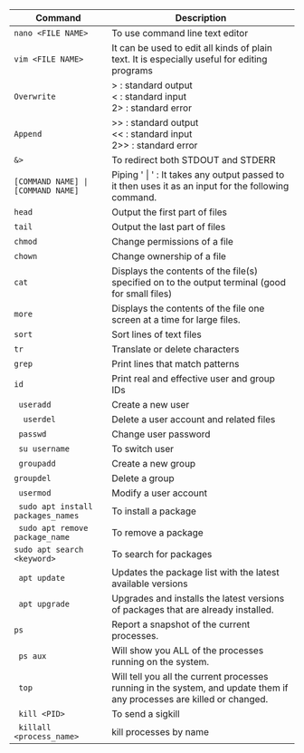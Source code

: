 
| Command | Description |
| --- | --- |
| `nano <FILE NAME>` | To use command line text editor|
| `vim <FILE NAME>` |   It can be used to edit all kinds of plain text. It is especially useful for editing programs |
| `Overwrite ` |  > : standard output <br> < : standard input <br> 2> : standard error|
| `Append` |  >> : standard output <br> << : standard input <br> 2>> : standard error|
| `&>` | To redirect both STDOUT and STDERR|
| `[COMMAND NAME] \| [COMMAND NAME] ` | Piping \' \\| \' : It takes any output passed to it then uses it as an input for the following command.|
|`head` | Output the first part of files|
|`tail` | Output the last part of files|
|`chmod` | Change permissions of a file|
|`chown` | Change ownership of a file|
|`cat` | Displays the contents of the file(s) specified on to the output terminal (good for small files)|
|`more` | Displays the contents of the file one screen at a time for large files. |
|`sort` | Sort lines of text files|
|`tr` |Translate or delete characters |
|`grep` |Print lines that match patterns |
|`id` |Print real and effective user and group IDs |
|` useradd` |Create a new user |
|`  userdel` | Delete a user account and related files|
|` passwd` | Change user password|
|` su username` |To switch user|
|` groupadd` | Create a new group|
|`groupdel ` | Delete a group|
|` usermod` |Modify a user account |
|` sudo apt install packages_names` | To install a package|
|` sudo apt remove package_name` | To remove a package|
|`sudo apt search <keyword> ` | To search for packages|
|` apt update` | Updates the package list with the latest available versions|
|` apt upgrade` |Upgrades and installs the latest versions of packages that are already installed.|
|`ps ` |Report a snapshot of the current processes. |
|` ps aux` | Will show you ALL of the processes running on the system.|
|` top` |Will tell you all the current processes running in the system, and update them if any processes are killed or changed. |
|` kill <PID>` | To send a sigkill|
|` killall <process_name>` | kill processes by name|
